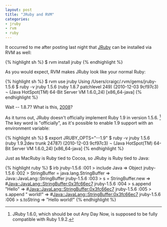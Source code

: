 ```yaml
---
layout: post
title: "JRuby and RVM"
categories:
- jruby
- rvm
- ruby
---
```

It occurred to me after posting last night that [JRuby](http://www.jruby.org/) can be
installed via RVM as well:

{% highlight sh %}
  $ rvm install jruby
{% endhighlight %}

As you would expect, RVM makes JRuby look like your normal Ruby:

{% highlight sh %}
  $ rvm use jruby
  Using /Users/craigc/.rvm/gems/jruby-1.5.6
  $ ruby -v
  jruby 1.5.6 (ruby 1.8.7 patchlevel 249) (2010-12-03 9cf97c3) ¬
  (Java HotSpot(TM) 64-Bit Server VM 1.6.0_24) [x86_64-java]
{% endhighlight %}

Wait -- 1.8.7? What is this,
[2008](http://www.ruby-lang.org/en/news/2008/05/31/ruby-1-8-7-has-been-released/)?

As it turns out, JRuby doesn't officially implement Ruby 1.9 in version 1.5.6. [^fn1]
The key word is "officially", as it's possible to enable 1.9 support with an environment
variable:

{% highlight sh %}
  $ export JRUBY_OPTS="--1.9"
  $ ruby -v
  jruby 1.5.6 (ruby 1.9.2dev trunk 24787) (2010-12-03 9cf97c3) ¬
  (Java HotSpot(TM) 64-Bit Server VM 1.6.0_24) [x86_64-java]
{% endhighlight %}

Just as MacRuby is Ruby tied to Cocoa, so JRuby is Ruby tied to Java:

{% highlight ruby %}
  $ irb
  jruby-1.5.6 :001 > include Java
   => Object 
  jruby-1.5.6 :002 > StringBuffer = java.lang.StringBuffer
   => Java::JavaLang::StringBuffer 
  jruby-1.5.6 :003 > s = StringBuffer.new
   => #<Java::JavaLang::StringBuffer:0x3fc66ec7> 
  jruby-1.5.6 :004 > s.append "Hello"
   => #<Java::JavaLang::StringBuffer:0x3fc66ec7> 
  jruby-1.5.6 :005 > s.append " world!"
   => #<Java::JavaLang::StringBuffer:0x3fc66ec7> 
  jruby-1.5.6 :006 > s.toString
   => "Hello world!" 
{% endhighlight %}

[^fn1]: JRuby 1.6.0, which should be out Any Day Now, is supposed to be fully compatible with
        Ruby 1.9.2.
